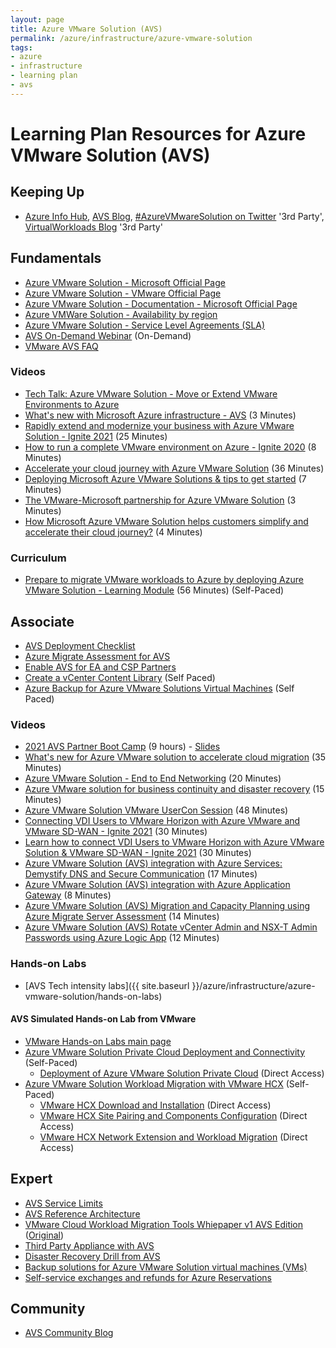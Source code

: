 ```yaml
---
layout: page
title: Azure VMware Solution (AVS)
permalink: /azure/infrastructure/azure-vmware-solution
tags: 
- azure
- infrastructure
- learning plan
- avs
---
```


# Learning Plan Resources for Azure VMware Solution (AVS)

## Keeping Up

* [Azure Info Hub](https://azureinfohub.azurewebsites.net/Service?serviceTitle=Azure%20VMware%20Solution), [AVS Blog](https://avs.ms), [#AzureVMwareSolution on Twitter](https://twitter.com/hashtag/azurevmwaresolution) '3rd Party', [VirtualWorkloads Blog](https://www.virtualworkloads.com/) '3rd Party'

## Fundamentals

* [Azure VMware Solution - Microsoft Official Page](https://azure.microsoft.com/en-us/services/azure-vmware/)
* [Azure VMware Solution - VMware Official Page](https://cloud.vmware.com/azure-vmware-solution)
* [Azure VMware Solution - Documentation - Microsoft Official Page](https://docs.microsoft.com/en-us/azure/azure-vmware/)
* [Azure VMWare Solution - Availability by region](https://azure.microsoft.com/en-us/global-infrastructure/services/?products=azure-vmware&regions=all)
* [Azure VMware Solution - Service Level Agreements (SLA)](https://azure.microsoft.com/en-us/support/legal/sla/azure-vmware/v1_0/)
* [AVS On-Demand Webinar](https://docs.hol.vmware.com/catalog/) (On-Demand)
* [VMware AVS FAQ](https://www.vmware.com/content/dam/digitalmarketing/vmware/en/pdf/partners/vmw-faq-temp.pdf)

### Videos

* [Tech Talk: Azure VMware Solution - Move or Extend VMware Environments to Azure](https://msuspartners.eventbuilder.com/event/40430)
* [What's new with Microsoft Azure infrastructure - AVS](https://youtu.be/CmpXfoeRhfg?t=478) (3 Minutes)
* [Rapidly extend and modernize your business with Azure VMware Solution - Ignite 2021](https://www.youtube.com/watch?v=DTGOZUTiIjk) (25 Minutes)
* [How to run a complete VMware environment on Azure - Ignite 2020](https://www.youtube.com/watch?v=-yLgduCVPRk) (8 Minutes)
* [Accelerate your cloud journey with Azure VMware Solution](https://www.youtube.com/watch?v=M_mrkSJ42hg) (36 Minutes)
* [Deploying Microsoft Azure VMware Solutions & tips to get started](https://www.youtube.com/watch?v=-i2PsuisVjg) (7 Minutes)
* [The VMware-Microsoft partnership for Azure VMware Solution](https://www.youtube.com/watch?v=r3OMHG61n08) (3 Minutes)
* [How Microsoft Azure VMware Solution helps customers simplify and accelerate their cloud journey?](https://www.youtube.com/watch?v=g5fGQXKaJzU) (4 Minutes)

### Curriculum

* [Prepare to migrate VMware workloads to Azure by deploying Azure VMware Solution - Learning Module](https://docs.microsoft.com/en-us/learn/modules/deploy-azure-vmware-solution/) (56 Minutes) (Self-Paced)

## Associate

* [AVS Deployment Checklist](https://docs.microsoft.com/en-us/azure/azure-vmware/production-ready-deployment-steps)
* [Azure Migrate Assessment for AVS](https://docs.microsoft.com/en-us/azure/migrate/how-to-create-azure-vmware-solution-assessment)
* [Enable AVS for EA and CSP Partners](https://docs.microsoft.com/en-us/azure/azure-vmware/enable-azure-vmware-solution)
* [Create a vCenter Content Library](https://techcommunity.microsoft.com/t5/azure-migration/azure-vmware-solution-create-a-vcenter-content-library-on-azure/ba-p/1823024) (Self Paced)
* [Azure Backup for Azure VMware Solutions Virtual Machines](https://techcommunity.microsoft.com/t5/azure-migration/azure-backup-for-azure-vmware-solutions-virtual-machines/ba-p/1468794) (Self Paced)

### Videos

* [2021 AVS Partner Boot Camp](https://aka.ms/mpn/event/avs) (9 hours) - [Slides](https://aka.ms/mpn/decks/avs)
* [What's new for Azure VMware solution to accelerate cloud migration](https://www.youtube.com/watch?v=k0UaEqgTPdo&t=733s) (35 Minutes)
* [Azure VMware Solution - End to End Networking](https://www.youtube.com/watch?v=6_LYsYicacs) (20 Minutes)
* [Azure VMware solution for business continuity and disaster recovery](https://www.youtube.com/watch?v=rhTgVqR4pps) (15 Minutes)
* [Azure VMware Solution VMware UserCon Session](https://www.youtube.com/watch?v=uUvHgpiOZbc) (48 Minutes)
* [Connecting VDI Users to VMware Horizon with Azure VMware and VMware SD-WAN - Ignite 2021](https://www.youtube.com/watch?v=oAo8_MRSTBU) (30 Minutes)
* [Learn how to connect VDI Users to VMware Horizon with Azure VMware Solution & VMware SD-WAN - Ignite 2021](https://www.youtube.com/watch?v=1wXTjD1V0hg) (30 Minutes)
* [Azure VMware Solution (AVS) integration with Azure Services: Demystify DNS and Secure Communication](https://www.youtube.com/watch?v=m26iLu6DHbU) (17 Minutes)
* [Azure VMware Solution (AVS) integration with Azure Application Gateway](https://www.youtube.com/watch?v=BoQYvqzb6Y8) (8 Minutes)
* [Azure VMware Solution (AVS) Migration and Capacity Planning using Azure Migrate Server Assessment](https://www.youtube.com/watch?v=NoNG-hkksrA) (14 Minutes)
* [Azure VMware Solution (AVS) Rotate vCenter Admin and NSX-T Admin Passwords using Azure Logic App](https://www.youtube.com/watch?v=cK1qY3knj88) (12 Minutes)

### Hands-on Labs

* [AVS Tech intensity labs]({{ site.baseurl }}/azure/infrastructure/azure-vmware-solution/hands-on-labs)

#### AVS Simulated Hands-on Lab from VMware

* [VMware Hands-on Labs main page](http://hol.pub/avs)
* [Azure VMware Solution Private Cloud Deployment and Connectivity](http://labs.hol.vmware.com/HOL/catalogs/lab/9051) (Self-Paced)
  * [Deployment of Azure VMware Solution Private Cloud](http://docs.hol.vmware.com/hol-isim/hol-2021/hol-isim-player.htm?isim=hol-2194-91-ism_deploymentazureprivatecloud.json) (Direct Access)
* [Azure VMware Solution Workload Migration with VMware HCX](https://labs.hol.vmware.com/HOL/catalogs/lab/9433) (Self-Paced)
  * [VMware HCX Download and Installation](https://docs.hol.vmware.com/hol-isim/hol-2021/hol-isim-player.htm?isim=HOL-2194-01-ISM_VMware_HCX_Download_Installation.json) (Direct Access)
  * [VMware HCX Site Pairing and Components Configuration](https://docs.hol.vmware.com/hol-isim/hol-2021/hol-isim-player.htm?isim=HOL-2194-01-ISM_VMware_HCX_Site_Pairing_Components_Configuration.json) (Direct Access)
  * [VMware HCX Network Extension and Workload Migration](https://docs.hol.vmware.com/hol-isim/hol-2021/hol-isim-player.htm?isim=HOL-2194-01-ISM_VMware_HCX_Network_Extension_Workload%20Migration.json) (Direct Access)

## Expert

* [AVS Service Limits](https://docs.microsoft.com/en-us/azure/azure-resource-manager/management/azure-subscription-service-limits#azure-vmware-solution-limits)
* [AVS Reference Architecture](https://docs.microsoft.com/en-us/azure/azure-vmware/concepts-hub-and-spoke)
* [VMware Cloud Workload Migration Tools Whiepaper v1 AVS Edition](assets/VMware_Cloud_Workload_Migration_Tools_Whiepaper_V1_AVS_Edition.pdf) ([Original](https://assets.contentstack.io/v3/assets/blt58b49a8a0e43b5ff/blt41c2affe409de883/5fff769ef093203f68d435d6/VMware_Cloud_Workload_Migration_Tools_Whiepaper_V1.pdf))
* [Third Party Appliance with AVS](https://techcommunity.microsoft.com/t5/azure-migration/azure-vmware-solution-avs-connecting-3rd-party-networking-and/ba-p/1524297)
* [Disaster Recovery Drill from AVS](https://docs.microsoft.com/en-us/azure/site-recovery/avs-tutorial-dr-drill-azure)
* [Backup solutions for Azure VMware Solution virtual machines (VMs)](https://docs.microsoft.com/en-us/azure/azure-vmware/ecosystem-back-up-vms)
* [Self-service exchanges and refunds for Azure Reservations](https://docs.microsoft.com/en-us/azure/cost-management-billing/reservations/exchange-and-refund-azure-reservations)

## Community

* [AVS Community Blog](https://techcommunity.microsoft.com/t5/azure-migration/bg-p/AzureMigrationBlog)
